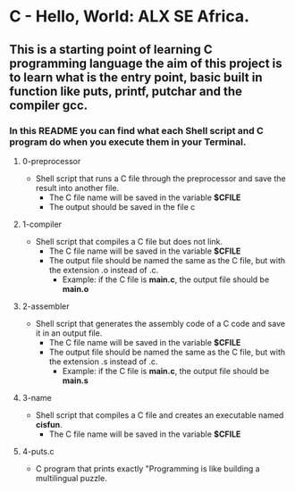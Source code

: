 # C - Hello, World: ALX SE Africa.
## This is a starting point of learning C programming language the aim of this project is to learn what is the entry point, basic built in function like puts, printf, putchar and the compiler **gcc**.

### In this README you can find what each Shell script and C program do when you execute them in your Terminal.

1. 0-preprocessor
   - Shell script that runs a C file through the preprocessor and save the result into another file.
     - The C file name will be saved in the variable **$CFILE**
     - The output should be saved in the file c

2. 1-compiler
   - Shell script that compiles a C file but does not link.
     - The C file name will be saved in the variable **$CFILE**
     - The output file should be named the same as the C file, but with the extension .o instead of .c.
       - Example: if the C file is **main.c**, the output file should be **main.o**

3. 2-assembler
   - Shell script that generates the assembly code of a C code and save it in an output file.
     - The C file name will be saved in the variable **$CFILE**
     - The output file should be named the same as the C file, but with the extension .s instead of .c.
       - Example: if the C file is **main.c**, the output file should be **main.s**

4. 3-name
   - Shell script that compiles a C file and creates an executable named **cisfun**.
     - The C file name will be saved in the variable **$CFILE**

5. 4-puts.c
   - C program that prints exactly "Programming is like building a multilingual puzzle.

